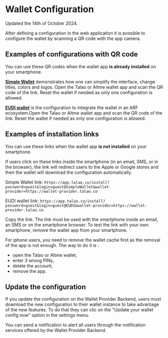 # Wallet Configuration

Updated the 14th of October 2024.

After defining a configuration in the web application it is possible to configure the wallet by scanning a QR code with the app camera.

## Examples of configurations with QR code

You can use these QR codes when the wallet app **is already installed** on your smartphone.

[**Simple Wallet**](https://wallet-provider.talao.co/configuration/webpage?login=guest@SimpleWallet&password=guest&wallet-provider=https://wallet-provider.talao.co) demonstrates how one can simplify the interface, change titles, colors and logos. Open the Talao or Altme wallet app and scan the QR code of the link. Reset the wallet if needed as only one configuration is allowed.

[**EUDI wallet**](https://wallet-provider.talao.co/configuration/webpage?login=guest@EUDI&password=guest&wallet-provider=https://wallet-provider.talao.co) is the configuration to integrate the wallet in an ARF ecosystem.Open the Talao or Altme wallet app and scan the QR code of the link. Reset the wallet if needed as only one configuration is allowed.

## Examples of installation links

You can use these links when the wallet app **is not installed** on your smartphone.

If users click on these links inside the smartphone (in an email, SMS, or in the browser), the link will redirect users to the Apple or Google stores and then the wallet will download the configuration automatically.

Simple Wallet link: `https://app.talao.co/install?password=guest&login=guest@SimpleWallet&wallet-provider=https://wallet-provider.talao.co`

EUDI wallet link: `https://app.talao.co/install?password=guest&login=guest@EUDI&wallet-provider=https://wallet-provider.talao.co`

Copy the link. The link must be used with the smartphone inside an email, an SMS or on the smartphone browser. To test the link with your own smartphone, remove the wallet app from your smartphone.

For iphone users, you need to remove the wallet cache first as the removal of the app is not enough. The way to do it is :

- open the Talao or Altme wallet,
- enter 3 wrong PINs,
- delete the account,
- remove the app.

## Update the configuration

If you update the configuration on the Wallet Provider Backend, users must download the new configuration to their wallet instance to take advantage of the new features. To do that they can clic on the "Update your wallet config now" option in the settings menu.

You can send a notification to alert all users through the notification services offered by the Wallet Provider Backend.




